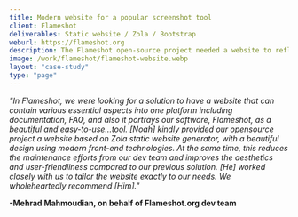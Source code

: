 ```yaml
---
title: Modern website for a popular screenshot tool
client: Flameshot
deliverables: Static website / Zola / Bootstrap
weburl: https://flameshot.org
description: The Flameshot open-source project needed a website to reflect their easy to use screenshot tool. I worked closely with the project maintainers to tailor the website to their needs using a clean design, modern web tech, and best practices.
image: /work/flameshot/flameshot-website.webp
layout: "case-study"
type: "page"
---
```


*"In Flameshot, we were looking for a solution to have a website that can contain various essential aspects into one platform including documentation, FAQ, and also it portrays our software, Flameshot, as a beautiful and easy-to-use...tool. [Noah] kindly provided our opensource project a website based on Zola static website generator, with a beautiful design using modern front-end technologies. At the same time, this reduces the maintenance efforts from our dev team and improves the aesthetics and user-friendliness compared to our previous solution. [He] worked closely with us to tailor the website exactly to our needs. We wholeheartedly recommend [Him]."* 

**-Mehrad Mahmoudian, on behalf of Flameshot.org dev team**
